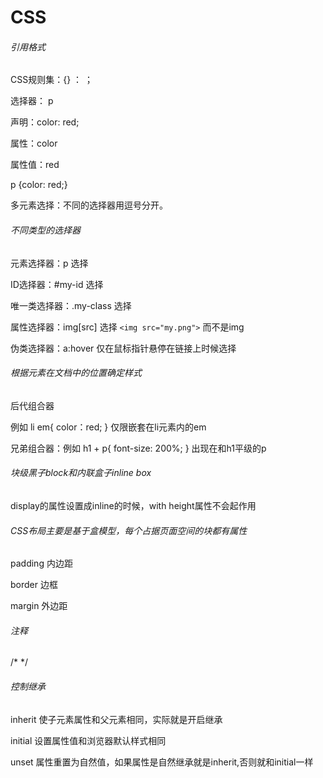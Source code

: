 # CSS

###### 引用格式

<link href="styles/style.css" rel="stylesheet" type="text/css">



CSS规则集：{} ： ；

选择器： p

声明：color: red;

属性：color

属性值：red

p {color: red;}

多元素选择：不同的选择器用逗号分开。



###### 不同类型的选择器

元素选择器：p 选择<p>

ID选择器：#my-id 选择<p id="my-id"> 

唯一类选择器：.my-class 选择<p class="my-class">

属性选择器：img[src]  选择 `<img src="my.png">`  而不是img

伪类选择器：a:hover 仅在鼠标指针悬停在链接上时候选择<a>





###### 根据元素在文档中的位置确定样式

后代组合器

例如 li em{ color：red; } 仅限嵌套在li元素内的em

兄弟组合器：例如 h1 + p{ font-size: 200%; } 出现在和h1平级的p 



###### 块级黑子block和内联盒子inline box

display的属性设置成inline的时候，with height属性不会起作用



###### CSS布局主要是基于盒模型，每个占据页面空间的块都有属性

padding 内边距

border 边框

margin 外边距



###### 注释

/* */



###### 控制继承

inherit 使子元素属性和父元素相同，实际就是开启继承

initial 设置属性值和浏览器默认样式相同

unset 属性重置为自然值，如果属性是自然继承就是inherit,否则就和initial一样



